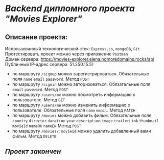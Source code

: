 ***Backend дипломного проекта "Movies Explorer"***
==================================================
## Описание проекта:
Использованный технологический стек: `Express.js`, `mongoDB`, `Git`<br>
Протестировать проект можно через приложение `Postman`<br>
Домен сервера: https://movies-explorer.elena.nomoredomains.rocks/api<br/>
Публичный IP-адрес сервера: 51.250.15.51

* по маршруту `/signup` можно зарегистрироваться. Обязательные поля `name` `email` `password`. Метод `POST`
* по маршруту `/signin` можно авторизоваться. Обязательные поля `email` `password`.  Метод `POST`
* по маршруту `/users/me` можно посмотреть информацию о пользователе. Метод `GET`
* по маршруту `/users/me` можно изменить информацию о пользователе. Обязательные поля `name` `email`. Метод `PATCH` 
* по маршруту `/movies` можно добавить фильм. Обязательные поля `country` `director` `duration` `year` `description` `image` `trailerLink` `thumbnail` `movieId` `nameRU` `nameEN`         Метод `POST`
* по маршруту `/movies/:movieId` можно удалить добавленный вами фильм. Метод `DELETE` 
  
## ***Проект закончен***
